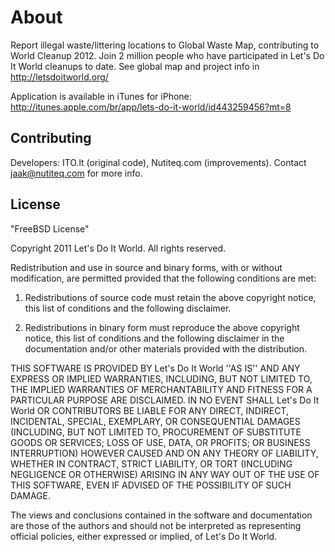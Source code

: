 About
=====

Report illegal waste/littering locations to Global Waste Map, contributing to World Cleanup 2012. Join 2 million people who have participated in Let's Do It World cleanups to date. See global map and project info in http://letsdoitworld.org/

Application is available in iTunes for iPhone: http://itunes.apple.com/br/app/lets-do-it-world/id443259456?mt=8


Contributing
------------
Developers: ITO.lt (original code), Nutiteq.com (improvements). Contact jaak@nutiteq.com for more info.

License
-------
"FreeBSD License"

Copyright 2011 Let's Do It World. All rights reserved.

Redistribution and use in source and binary forms, with or without modification, are
permitted provided that the following conditions are met:

   1. Redistributions of source code must retain the above copyright notice, this list of
      conditions and the following disclaimer.

   2. Redistributions in binary form must reproduce the above copyright notice, this list
      of conditions and the following disclaimer in the documentation and/or other materials
      provided with the distribution.

THIS SOFTWARE IS PROVIDED BY Let's Do It World ''AS IS'' AND ANY EXPRESS OR IMPLIED
WARRANTIES, INCLUDING, BUT NOT LIMITED TO, THE IMPLIED WARRANTIES OF MERCHANTABILITY AND
FITNESS FOR A PARTICULAR PURPOSE ARE DISCLAIMED. IN NO EVENT SHALL Let's Do It World OR
CONTRIBUTORS BE LIABLE FOR ANY DIRECT, INDIRECT, INCIDENTAL, SPECIAL, EXEMPLARY, OR
CONSEQUENTIAL DAMAGES (INCLUDING, BUT NOT LIMITED TO, PROCUREMENT OF SUBSTITUTE GOODS OR
SERVICES; LOSS OF USE, DATA, OR PROFITS; OR BUSINESS INTERRUPTION) HOWEVER CAUSED AND ON
ANY THEORY OF LIABILITY, WHETHER IN CONTRACT, STRICT LIABILITY, OR TORT (INCLUDING
NEGLIGENCE OR OTHERWISE) ARISING IN ANY WAY OUT OF THE USE OF THIS SOFTWARE, EVEN IF
ADVISED OF THE POSSIBILITY OF SUCH DAMAGE.

The views and conclusions contained in the software and documentation are those of the
authors and should not be interpreted as representing official policies, either expressed
or implied, of Let's Do It World.
